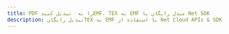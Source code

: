 ---title: PDF را به  تبدیل کنیدEMF، TEX به EMF مبدل رایگان یا Net SDKdescription: تبدیل رایگانTEX به EMF با استفاده از Net Cloud APIs & SDK همچنین اسناد PDF را در Cloud ایجاد، ویرایش و رندر کنید.---
